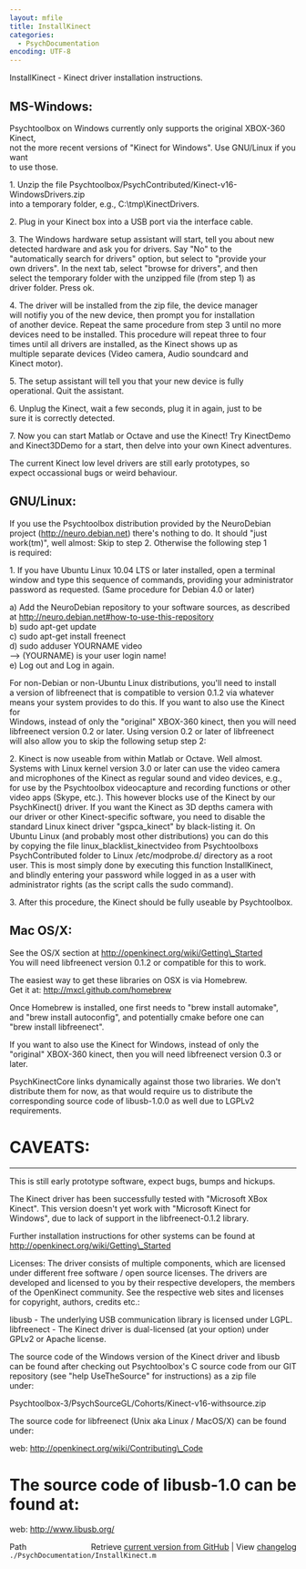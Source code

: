 ```yaml
---
layout: mfile
title: InstallKinect
categories:
  - PsychDocumentation
encoding: UTF-8
---
```


InstallKinect - Kinect driver installation instructions.  

MS-Windows:  
-----------  

Psychtoolbox on Windows currently only supports the original XBOX-360 Kinect,  
not the more recent versions of "Kinect for Windows". Use GNU/Linux if you want  
to use those.  

1\. Unzip the file Psychtoolbox/PsychContributed/Kinect-v16-WindowsDrivers.zip  
   into a temporary folder, e.g., C:\\tmp\\KinectDrivers.  

2\. Plug in your Kinect box into a USB port via the interface cable.  

3\. The Windows hardware setup assistant will start, tell you about new  
   detected hardware and ask you for drivers. Say "No" to the  
   "automatically search for drivers" option, but select to "provide your  
   own drivers". In the next tab, select "browse for drivers", and then  
   select the temporary folder with the unzipped file (from step 1) as  
   driver folder. Press ok.  

4\. The driver will be installed from the zip file, the device manager  
   will notifiy you of the new device, then prompt you for installation  
   of another device. Repeat the same procedure from step 3 until no more  
   devices need to be installed. This procedure will repeat three to four  
   times until all drivers are installed, as the Kinect shows up as  
   multiple separate devices (Video camera, Audio soundcard and  
   Kinect motor).  

5\. The setup assistant will tell you that your new device is fully  
   operational. Quit the assistant.  

6\. Unplug the Kinect, wait a few seconds, plug it in again, just to be  
   sure it is correctly detected.  

7\. Now you can start Matlab or Octave and use the Kinect! Try KinectDemo  
   and Kinect3DDemo for a start, then delve into your own Kinect adventures.  

The current Kinect low level drivers are still early prototypes, so  
expect occassional bugs or weird behaviour.  


GNU/Linux:  
----------  

If you use the Psychtoolbox distribution provided by the NeuroDebian  
project (http://neuro.debian.net) there's nothing to do. It should "just  
work(tm)", well almost: Skip to step 2. Otherwise the following step 1  
is required:  

1\. If you have Ubuntu Linux 10.04 LTS or later installed, open a terminal  
window and type this sequence of commands, providing your administrator  
password as requested. (Same procedure for Debian 4.0 or later)  

   a) Add the NeuroDebian repository to your software sources, as described  
      at http://neuro.debian.net#how-to-use-this-repository  
   b) sudo apt-get update  
   c) sudo apt-get install freenect  
   d) sudo adduser YOURNAME video  
      --\> (YOURNAME) is your user login name!  
   e) Log out and Log in again.  

For non-Debian or non-Ubuntu Linux distributions, you'll need to install  
a version of libfreenect that is compatible to version 0.1.2 via whatever  
means your system provides to do this. If you want to also use the Kinect for  
Windows, instead of only the "original" XBOX-360 kinect, then you will need  
libfreenect version 0.2 or later. Using version 0.2 or later of libfreenect  
will also allow you to skip the following setup step 2:  

2\. Kinect is now useable from within Matlab or Octave. Well almost.  
Systems with Linux kernel version 3.0 or later can use the video camera  
and microphones of the Kinect as regular sound and video devices, e.g.,  
for use by the Psychtoolbox videocapture and recording functions or other  
video apps (Skype, etc.). This however blocks use of the Kinect by our  
PsychKinect() driver. If you want the Kinect as 3D depths camera with  
our driver or other Kinect-specific software, you need to disable the  
standard Linux kinect driver "gspca\_kinect" by black-listing it. On  
Ubuntu Linux (and probably most other distributions) you can do this  
by copying the file linux\_blacklist\_kinectvideo from Psychtoolboxs  
PsychContributed folder to Linux /etc/modprobe.d/ directory as a root  
user. This is most simply done by executing this function InstallKinect,  
and blindly entering your password while logged in as a user with  
administrator rights (as the script calls the sudo command).  

3\. After this procedure, the Kinect should be fully useable by Psychtoolbox.  


Mac OS/X:  
---------  

See the OS/X section at http://openkinect.org/wiki/Getting\_Started  
You will need libfreenect version 0.1.2 or compatible for this to work.  

The easiest way to get these libraries on OSX is via Homebrew.  
Get it at: http://mxcl.github.com/homebrew  

Once Homebrew is installed, one first needs to "brew install automake",  
and "brew install autoconfig", and potentially cmake before one can  
"brew install libfreenect".  

If you want to also use the Kinect for Windows, instead of only the  
"original" XBOX-360 kinect, then you will need libfreenect version 0.3 or  
later.  

PsychKinectCore links dynamically against those two libraries. We don't  
distribute them for now, as that would require us to distribute the  
corresponding source code of libusb-1.0.0 as well due to LGPLv2  
requirements.  


# CAVEATS:  
--------  

This is still early prototype software, expect bugs, bumps and hickups.  

The Kinect driver has been successfully tested with "Microsoft XBox  
Kinect". This version doesn't yet work with "Microsoft Kinect for  
Windows", due to lack of support in the libfreenect-0.1.2 library.  

Further installation instructions for other systems can be found at  
http://openkinect.org/wiki/Getting\_Started  


Licenses: The driver consists of multiple components, which are licensed  
under different free software / open source licenses. The drivers are  
developed and licensed to you by their respective developers, the members  
of the OpenKinect community. See the respective web sites and licenses  
for copyright, authors, credits etc.:  

libusb - The underlying USB communication library is licensed under LGPL.  
libfreenect - The Kinect driver is dual-licensed (at your option) under  
GPLv2 or Apache license.  

The source code of the Windows version of the Kinect driver and libusb  
can be found after checking out Psychtoolbox's C source code from our GIT  
repository (see "help UseTheSource" for instructions) as a zip file  
under:  

Psychtoolbox-3/PsychSourceGL/Cohorts/Kinect-v16-withsource.zip  

The source code for libfreenect (Unix aka Linux / MacOS/X) can be found  
under:  

web: http://openkinect.org/wiki/Contributing\_Code  

# The source code of libusb-1.0 can be found at:  

web: http://www.libusb.org/  



<div class="code_header" style="text-align:right;">
  <span style="float:left;">Path&nbsp;&nbsp;</span> <span class="counter">Retrieve <a href=
  "https://raw.github.com/Psychtoolbox-3/Psychtoolbox-3/beta/./PsychDocumentation/InstallKinect.m">current version from GitHub</a> | View <a href=
  "https://github.com/Psychtoolbox-3/Psychtoolbox-3/commits/beta/./PsychDocumentation/InstallKinect.m">changelog</a></span>
</div>
<div class="code">
  <code>./PsychDocumentation/InstallKinect.m</code>
</div>
